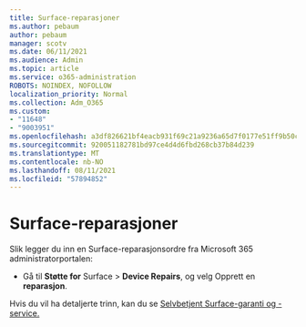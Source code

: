 ```yaml
---
title: Surface-reparasjoner
ms.author: pebaum
author: pebaum
manager: scotv
ms.date: 06/11/2021
ms.audience: Admin
ms.topic: article
ms.service: o365-administration
ROBOTS: NOINDEX, NOFOLLOW
localization_priority: Normal
ms.collection: Adm_O365
ms.custom:
- "11648"
- "9003951"
ms.openlocfilehash: a3df826621bf4eacb931f69c21a9236a65d7f0177e51ff9b50cc91129359ee83
ms.sourcegitcommit: 920051182781bd97ce4d4d6fbd268cb37b84d239
ms.translationtype: MT
ms.contentlocale: nb-NO
ms.lasthandoff: 08/11/2021
ms.locfileid: "57894852"
---
```

# <a name="surface-repairs"></a>Surface-reparasjoner

Slik legger du inn en Surface-reparasjonsordre fra Microsoft 365 administratorportalen:

- Gå til **Støtte for** Surface  >  **Device Repairs**, og velg Opprett en **reparasjon**. 

Hvis du vil ha detaljerte trinn, kan du se [Selvbetjent Surface-garanti og -service.](https://docs.microsoft.com/surface/self-serve-warranty-service)
